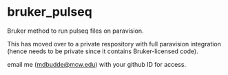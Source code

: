 # bruker_pulseq
Bruker method to run pulseq files on paravision. 

This has moved over to a private respository with full paravision integration (hence needs to be private since it contains Bruker-licensed code).

email me (mdbudde@mcw.edu) with your github ID for access. 
